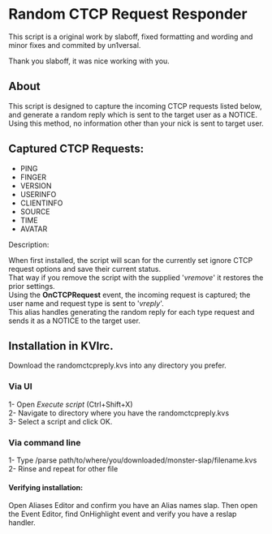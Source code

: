 # Random CTCP Request Responder
This script is a original work by slaboff, fixed formatting and wording and minor fixes and commited by un1versal.

Thank you slaboff, it was nice working with you.

## About

This script is designed to capture the incoming CTCP requests listed below, and generate a random reply which is sent to the target user as a NOTICE.  
Using this method, no information other than your nick is sent to target user.

## Captured CTCP Requests:

 * PING
 * FINGER
 * VERSION
 * USERINFO
 * CLIENTINFO
 * SOURCE
 * TIME
 * AVATAR

Description:

When first installed, the script will scan for the currently set ignore CTCP request options and save their current status.  
That way if you remove the script with the supplied '*vremove*' it restores the prior settings.  
Using the **OnCTCPRequest** event, the incoming request is captured; the user name and request type is sent to '*vreply*'.  
This alias handles generating the random reply for each type request and sends it as a NOTICE to the target user.
 
## Installation in KVIrc.

Download the randomctcpreply.kvs into any directory you prefer.

### Via UI

1- Open *Execute script* (Ctrl+Shift+X)  
2- Navigate to directory where you have the randomctcpreply.kvs  
3- Select a script and click OK.

### Via command line

1- Type /parse path/to/where/you/downloaded/monster-slap/filename.kvs  
2- Rinse and repeat for other file

#### Verifying installation:

Open Aliases Editor and confirm you have an Alias names slap.
Then open the Event Editor, find OnHighlight event and verify you have a reslap handler.
